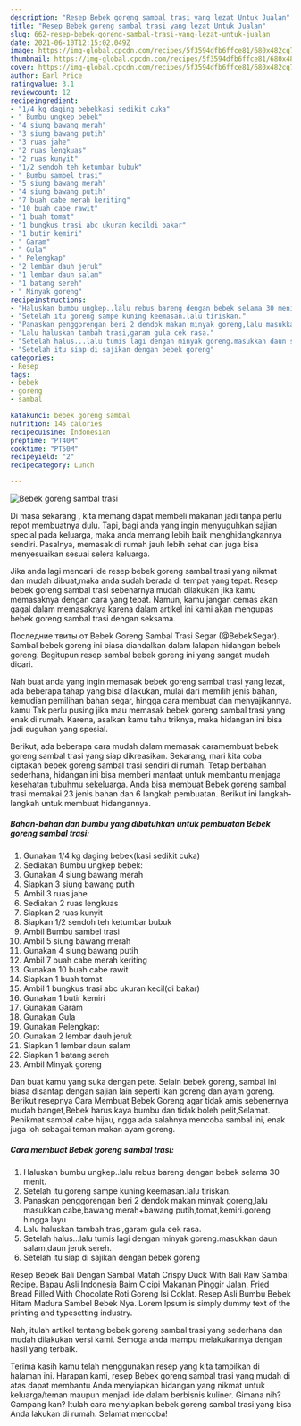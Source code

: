 ```yaml
---
description: "Resep Bebek goreng sambal trasi yang lezat Untuk Jualan"
title: "Resep Bebek goreng sambal trasi yang lezat Untuk Jualan"
slug: 662-resep-bebek-goreng-sambal-trasi-yang-lezat-untuk-jualan
date: 2021-06-10T12:15:02.049Z
image: https://img-global.cpcdn.com/recipes/5f3594dfb6ffce81/680x482cq70/bebek-goreng-sambal-trasi-foto-resep-utama.jpg
thumbnail: https://img-global.cpcdn.com/recipes/5f3594dfb6ffce81/680x482cq70/bebek-goreng-sambal-trasi-foto-resep-utama.jpg
cover: https://img-global.cpcdn.com/recipes/5f3594dfb6ffce81/680x482cq70/bebek-goreng-sambal-trasi-foto-resep-utama.jpg
author: Earl Price
ratingvalue: 3.1
reviewcount: 12
recipeingredient:
- "1/4 kg daging bebekkasi sedikit cuka"
- " Bumbu ungkep bebek"
- "4 siung bawang merah"
- "3 siung bawang putih"
- "3 ruas jahe"
- "2 ruas lengkuas"
- "2 ruas kunyit"
- "1/2 sendoh teh ketumbar bubuk"
- " Bumbu sambel trasi"
- "5 siung bawang merah"
- "4 siung bawang putih"
- "7 buah cabe merah keriting"
- "10 buah cabe rawit"
- "1 buah tomat"
- "1 bungkus trasi abc ukuran kecildi bakar"
- "1 butir kemiri"
- " Garam"
- " Gula"
- " Pelengkap"
- "2 lembar dauh jeruk"
- "1 lembar daun salam"
- "1 batang sereh"
- " Minyak goreng"
recipeinstructions:
- "Haluskan bumbu ungkep..lalu rebus bareng dengan bebek selama 30 menit."
- "Setelah itu goreng sampe kuning keemasan.lalu tiriskan."
- "Panaskan penggorengan beri 2 dendok makan minyak goreng,lalu masukkan cabe,bawang merah+bawang putih,tomat,kemiri.goreng hingga layu"
- "Lalu haluskan tambah trasi,garam gula cek rasa."
- "Setelah halus...lalu tumis lagi dengan minyak goreng.masukkan daun salam,daun jeruk sereh."
- "Setelah itu siap di sajikan dengan bebek goreng"
categories:
- Resep
tags:
- bebek
- goreng
- sambal

katakunci: bebek goreng sambal 
nutrition: 145 calories
recipecuisine: Indonesian
preptime: "PT40M"
cooktime: "PT50M"
recipeyield: "2"
recipecategory: Lunch

---
```



![Bebek goreng sambal trasi](https://img-global.cpcdn.com/recipes/5f3594dfb6ffce81/680x482cq70/bebek-goreng-sambal-trasi-foto-resep-utama.jpg)

Di masa  sekarang , kita memang dapat membeli makanan jadi tanpa perlu repot membuatnya dulu. Tapi, bagi anda yang ingin menyuguhkan sajian special pada keluarga, maka anda memang lebih baik menghidangkannya sendiri. Pasalnya, memasak di rumah jauh lebih sehat dan juga bisa menyesuaikan sesuai selera keluarga.

Jika anda lagi mencari ide resep bebek goreng sambal trasi yang nikmat dan mudah dibuat,maka anda sudah berada di tempat yang tepat. Resep bebek goreng sambal trasi  sebenarnya mudah dilakukan jika kamu memasaknya dengan cara yang tepat. Namun, kamu jangan cemas akan gagal dalam memasaknya 
karena dalam artikel ini kami akan mengupas bebek goreng sambal trasi dengan seksama.  

Последние твиты от Bebek Goreng Sambal Trasi Segar (@BebekSegar). Sambal bebek goreng ini biasa diandalkan dalam lalapan hidangan bebek goreng. Begitupun resep sambal bebek goreng ini yang sangat mudah dicari.

Nah buat anda yang ingin memasak bebek goreng sambal trasi yang lezat, ada beberapa tahap yang bisa dilakukan, mulai dari memilih jenis bahan, kemudian pemilihan bahan segar, hingga cara membuat dan menyajikannya. kamu Tak perlu pusing jika mau memasak bebek goreng sambal trasi yang enak di rumah. Karena, asalkan kamu  tahu triknya, maka hidangan ini bisa jadi suguhan yang spesial.

Berikut, ada beberapa cara mudah dalam memasak caramembuat bebek goreng sambal trasi yang siap dikreasikan. Sekarang, mari kita coba ciptakan bebek goreng sambal trasi sendiri di rumah. Tetap berbahan sederhana, hidangan ini bisa memberi manfaat untuk membantu menjaga kesehatan tubuhmu sekeluarga. Anda bisa membuat Bebek goreng sambal trasi memakai 23 jenis bahan dan 6 langkah pembuatan. Berikut ini langkah-langkah untuk membuat hidangannya.

<!--inarticleads1-->

##### Bahan-bahan dan bumbu yang dibutuhkan untuk pembuatan Bebek goreng sambal trasi:

1. Gunakan 1/4 kg daging bebek(kasi sedikit cuka)
1. Sediakan  Bumbu ungkep bebek:
1. Gunakan 4 siung bawang merah
1. Siapkan 3 siung bawang putih
1. Ambil 3 ruas jahe
1. Sediakan 2 ruas lengkuas
1. Siapkan 2 ruas kunyit
1. Siapkan 1/2 sendoh teh ketumbar bubuk
1. Ambil  Bumbu sambel trasi
1. Ambil 5 siung bawang merah
1. Gunakan 4 siung bawang putih
1. Ambil 7 buah cabe merah keriting
1. Gunakan 10 buah cabe rawit
1. Siapkan 1 buah tomat
1. Ambil 1 bungkus trasi abc ukuran kecil(di bakar)
1. Gunakan 1 butir kemiri
1. Gunakan  Garam
1. Gunakan  Gula
1. Gunakan  Pelengkap:
1. Gunakan 2 lembar dauh jeruk
1. Siapkan 1 lembar daun salam
1. Siapkan 1 batang sereh
1. Ambil  Minyak goreng


Dan buat kamu yang suka dengan pete. Selain bebek goreng, sambal ini biasa disantap dengan sajian lain seperti ikan goreng dan ayam goreng. Berikut resepnya Cara Membuat Bebek Goreng agar tidak amis sebenernya mudah banget,Bebek harus kaya bumbu dan tidak boleh pelit,Selamat. Penikmat sambal cabe hijau, ngga ada salahnya mencoba sambal ini, enak juga loh sebagai teman makan ayam goreng. 

<!--inarticleads2-->

##### Cara membuat Bebek goreng sambal trasi:

1. Haluskan bumbu ungkep..lalu rebus bareng dengan bebek selama 30 menit.
1. Setelah itu goreng sampe kuning keemasan.lalu tiriskan.
1. Panaskan penggorengan beri 2 dendok makan minyak goreng,lalu masukkan cabe,bawang merah+bawang putih,tomat,kemiri.goreng hingga layu
1. Lalu haluskan tambah trasi,garam gula cek rasa.
1. Setelah halus...lalu tumis lagi dengan minyak goreng.masukkan daun salam,daun jeruk sereh.
1. Setelah itu siap di sajikan dengan bebek goreng


Resep Bebek Bali Dengan Sambal Matah Crispy Duck With Bali Raw Sambal Recipe. Bapau Asli Indonesia Baim Cicipi Makanan Pinggir Jalan. Fried Bread Filled With Chocolate Roti Goreng Isi Coklat. Resep Asli Bumbu Bebek Hitam Madura Sambel Bebek Nya. Lorem Ipsum is simply dummy text of the printing and typesetting industry. 

Nah, itulah artikel tentang  bebek goreng sambal trasi  yang sederhana dan mudah dilakukan versi kami. Semoga anda mampu melakukannya dengan hasil yang terbaik. 

Terima kasih kamu telah menggunakan resep yang kita tampilkan di halaman ini. Harapan kami, resep  Bebek goreng sambal trasi yang mudah di atas dapat membantu Anda menyiapkan hidangan yang nikmat untuk keluarga/teman maupun menjadi ide dalam berbisnis kuliner. Gimana nih? Gampang kan? Itulah cara menyiapkan bebek goreng sambal trasi yang bisa Anda lakukan di rumah. Selamat mencoba!

